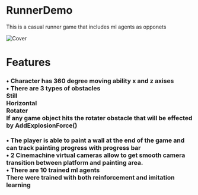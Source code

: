 # RunnerDemo

This is a casual runner game that includes ml agents as opponets

![Cover](https://user-images.githubusercontent.com/9268751/110983893-6b56d180-837b-11eb-8221-0a2b05bd0f68.png)

<h1>Features</h1>

 <h3> • Character has 360 degree moving ability x and z axises <br>
  • There are 3 types of obstacles <br>
       Still <br>
       Horizontal <br>
       Rotater <br>
       If any game object hits the rotater obstacle that will be effected by AddExplosionForce() <br>
           <br>
  • The player is able to paint a wall at the end of the game and can track painting progress with progress bar <br>
  • 2 Cinemachine virtual cameras allow to get smooth camera transition between platform and painting area.   <br>
  • There are 10 trained ml agents <br>
        There were trained with both reinforcement and imitation learning <br></h3>
  
